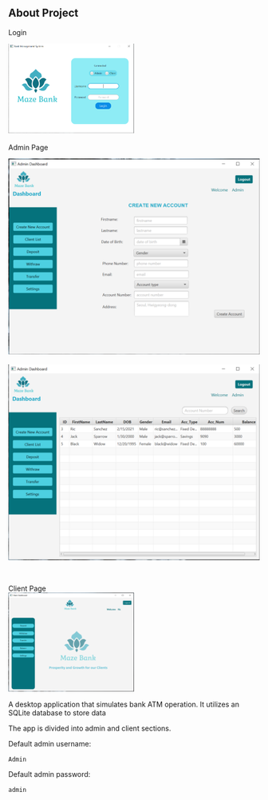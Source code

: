 ## About Project
Login<br>
<!-- ![Image](/assets/login-page.PNG) -->
<img src="/assets/login-page.PNG" width="50%" /><br><br>
Admin Page<br>
<p float="left">
  <img src="/assets/create-account.PNG" width=""50%" />&nbsp;&nbsp;
  <img src="/assets/client-list.PNG" width=""50%" />
</p><br>

Client Page<br>
<img src="/assets/client-dashboard.PNG" width="50%" />
    

A desktop application that simulates bank ATM operation. It utilizes an SQLite database to store data<br>

The app is divided into admin and client sections.<br>

Default admin username:

    Admin
Default admin password:

    admin
